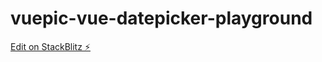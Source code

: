 # vuepic-vue-datepicker-playground

[Edit on StackBlitz ⚡️](https://stackblitz.com/edit/vue-tailwind-datepicker)
